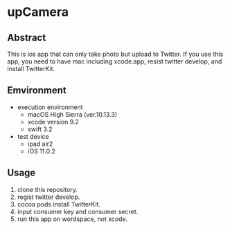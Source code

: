 # upCamera

## Abstract
This is ios app that can only take photo but upload to Twitter. If you use this app, you need to have mac including xcode.app, resist twitter develop, and install TwitterKit.

## Emvironment
- execution environment
  - macOS High Sierra (ver.10.13.3)
  - xcode version 9.2
  - swift 3.2
- test device
  - ipad air2
  - iOS 11.0.2

## Usage
1. clone this repository.
2. regist twitter develop.
3. cocoa pods install TwitterKit.
4. input consumer key and consumer secret.
5. run this app on wordspace, not xcode.

